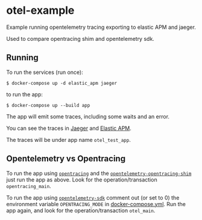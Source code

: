 # otel-example

Example running opentelemetry tracing exporting to
elastic APM and jaeger.

Used to compare opentracing shim and opentelemetry sdk.

## Running

To run the services (run once):

    $ docker-compose up -d elastic_apm jaeger

to run the app:

    $ docker-compose up --build app


The app will emit some traces, including some waits and an 
error.

You can see the traces in [Jaeger](http://localhost:16686/search)
and [Elastic APM](http://localhost:5601/app/apm).

The traces will be under app name `otel_test_app`.

## Opentelemetry vs Opentracing

To run the app using [`opentracing`](https://github.com/opentracing/opentracing-python)
and the [`opentelemetry-opentracing-shim`](https://github.com/open-telemetry/opentelemetry-python/tree/main/shim/opentelemetry-opentracing-shim)
just run the app as above. Look for the operation/transaction `opentracing_main`.

To run the app using 
[`opentelemetry-sdk`](https://github.com/open-telemetry/opentelemetry-python/tree/main/opentelemetry-sdk)
comment out (or set to 0) the environment variable `OPENTRACING_MODE`
in [docker-compose.yml](docker-compose.yml). Run the app again, and look for
the operation/transaction `otel_main`.

